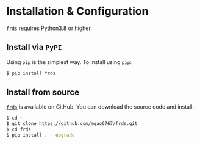 # Installation & Configuration

[`frds`](/) requires Python3.8 or higher.

## Install via `PyPI`

Using `pip` is the simplest way. To install using `pip`:

```bash
$ pip install frds
```

## Install from source

[`frds`](https://github.com/mgao6767/frds/) is available on GitHub. 
You can download the source code and install:

```bash
$ cd ~
$ git clone https://github.com/mgao6767/frds.git
$ cd frds
$ pip install . --upgrade
```

